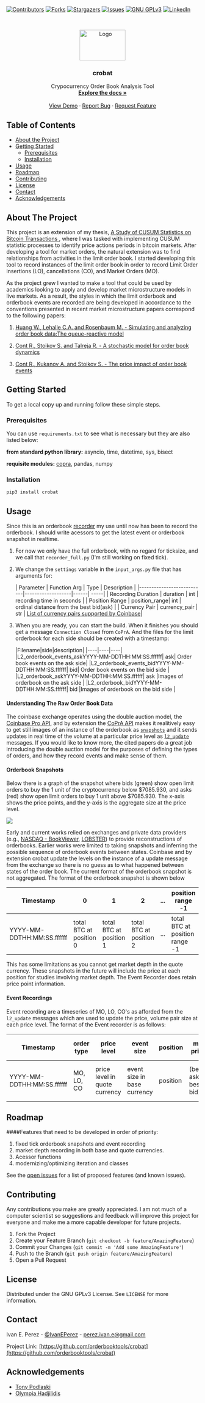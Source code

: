 <!--
*** Thanks for checking out this README Template. If you have a suggestion that would
*** make this better, please fork the repo and create a pull request or simply open
*** an issue with the tag "enhancement".
*** Thanks again! Now go create something AMAZING! :D
***
***
***
*** To avoid retyping too much info. Do a search and replace for the following:
*** github_username, repo_name, twitter_handle, email
-->





<!-- PROJECT SHIELDS -->
<!--
*** I'm using markdown "reference style" links for readability.
*** Reference links are enclosed in brackets [ ] instead of parentheses ( ).
*** See the bottom of this document for the declaration of the reference variables
*** for contributors-url, forks-url, etc. This is an optional, concise syntax you may use.
*** https://www.markdownguide.org/basic-syntax/#reference-style-links
-->
[![Contributors][contributors-shield]][contributors-url]
[![Forks][forks-shield]][forks-url]
[![Stargazers][stars-shield]][stars-url]
[![Issues][issues-shield]][issues-url]
[![GNU GPLv3][license-shield]][license-url]
[![LinkedIn][linkedin-shield]][linkedin-url]



<!-- PROJECT LOGO -->
<br />
<p align="center">
    <img src="https://raw.githubusercontent.com/orderbooktools/crobat/master/images/crobat.png" alt="Logo" width="120" height="80">

  <h3 align="center">crobat</h3>

  <p align="center">
    Crypocurrency Order Book Analysis Tool  
    <br />
    <a href="https://github.com/orderbooktools/crobat"><strong>Explore the docs »</strong></a>
    <br />
    <br />
    <a href="https://github.com/orderbooktools/crobat">View Demo</a>
    ·
    <a href="https://github.com/orderbooktools/crobat">Report Bug</a>
    ·
    <a href="https://github.com/orderbooktools/crobat/issues">Request Feature</a>
  </p>
</p>


<!-- TABLE OF CONTENTS -->
## Table of Contents

* [About the Project](#about-the-project)
* [Getting Started](#getting-started)
  * [Prerequisites](#prerequisites)
  * [Installation](#installation)
* [Usage](#usage)
* [Roadmap](#roadmap)
* [Contributing](#contributing)
* [License](#license)
* [Contact](#contact)
* [Acknowledgements](#acknowledgements)



<!-- ABOUT THE PROJECT -->
## About The Project

<!--[![Product Name Screen Shot][product-screenshot]](https://example.com) -->

This project is an extension of my thesis, <a href="https://academicworks.cuny.edu/cgi/viewcontent.cgi?article=1682&context=hc_sas_etds"> A Study of CUSUM Statistics on Bitcoin Transactions </a>, where I was tasked with implementing CUSUM statistic processes to identify price actions periods in bitcoin markets. After developing a tool for market orders, the natural extension was to find relationships from activities in the limit order book. I started developing this tool to record instances of the limit order book in order to record Limit Order insertions (LO), cancellations (CO), and Market Orders (MO).

As the project grew I wanted to make a tool that could be used by academics looking to apply and develop market microstructure models in live markets. As a result, the styles in which the limit orderbook and orderbook events are recorded are being developed in accordance to the conventions presented in recent market microstructure papers correspond to the following papers:

1. [Huang W., Lehalle C.A. and Rosenbaum M. - Simulating and analyzing order book data:The queue-reactive model](https://arxiv.org/pdf/1312.0563.pdf)

2. [Cont R., Stoikov S. and Talreja R. - A stochastic model for order book dynamics](https://citeseerx.ist.psu.edu/viewdoc/download?doi=10.1.1.139.1085&rep=rep1&type=pdf)

3. [Cont R., Kukanov A. and Stoikov S. - The price impact of order book events](https://arxiv.org/pdf/1011.6402.pdf) 


<!-- GETTING STARTED -->
## Getting Started

To get a local copy up and running follow these simple steps.

### Prerequisites
You can use  ```requirements.txt``` to see what is necessary but they are also listed below:

**from standard python library:** asyncio, time, datetime, sys, bisect 

**requisite modules:** [copra](https://www.neuraldump.net/2018/07/copra-an-asyncronous-python-websocket-client-for-coinbase-pro/),  pandas, numpy

### Installation

```sh
pip3 install crobat
```

<!-- USAGE EXAMPLES -->
## Usage

Since this is an orderbook <u>recorder</u> my use until now has been to record the orderbook. I should write acessors to get the latest event or orderbook snapshot in realtime.

1. For now we only have the full orderbook, with no regard for ticksize, and we call that ```recorder_full.py``` (I'm still working on fixed tick).

2. We change the ```settings``` variable in the ```input_args.py``` file that has arguments for:

    | Parameter                | Function Arg  | Type |  Description | 
|---------------------------|-------------------|------| -----|
| Recording Duration | duration      | int  | recording time in seconds | 
| Position Range     | position_range| int  | ordinal distance from the best bid(ask) |
| Currency Pair      | currency_pair | str  | [List of currency pairs supported by Coinbase](https://help.coinbase.com/en/pro/trading-and-funding/cryptocurrency-trading-pairs/locations-and-trading-pairs)|

3. When you are ready, you can start the build. When it finishes you should get a message ```Connection Closed``` from ```CoPrA```. And the files for the limit orderbook for each side should be created with a timestamp:

    |Filename|side|description|
|----|----|----|
|L2_orderbook_events_askYYYY-MM-DDTHH:MM:SS.ffffff| ask| Order book events on the ask side|
|L2_orderbook_events_bidYYYY-MM-DDTHH:MM:SS.ffffff| bid| Order book events on the bid side |
|L2_orderbook_askYYYY-MM-DDTHH:MM:SS.ffffff| ask |Images of orderbook on the ask side |
|L2_orderbook_bidYYYY-MM-DDTHH:MM:SS.ffffff| bid |Images of orderbook on the bid side |

#### Understanding The Raw Order Book Data

The coinbase exchange operates using the double auction model, the [Coinbase Pro API](https://docs.pro.coinbase.com/), and by extension the [CoPrA API](https://copra.readthedocs.io/en/latest/) makes it realitively easy to get still images of an instance of the orderbook as [```snapshots```](https://docs.pro.coinbase.com/#the-level2-channel) and it sends updates in real time of the volume at a particular price level as [```l2_update```](https://docs.pro.coinbase.com/#the-level2-channel) messages. If you would like to know more, the cited papers do a great job introducing the double auction model for the purposes of defining the types of orders, and how they record events and make sense of them. 

#### Orderbook Snapshots

Below there is a graph of the snapshot where bids (green) show open limit orders to buy the 1 unit of the cryptocurrency below $7085.930, and asks (red) show open limit orders to buy 1 unit above $7085.930. The x-axis shows the price points, and the y-axis is the aggregate size at the price level.

<img src="https://raw.githubusercontent.com/orderbooktools/crobat/master/images/figure_1.png" >

Early and current works relied on exchanges and private data providers (e.g., [NASDAQ - BookViewer](https://data.nasdaq.com/BookViewer.aspx), [LOBSTER](https://lobsterdata.com/)) to provide reconstructions of orderbooks. Earlier works were limited to taking snapshots and inferring the possible sequence of orderbook events between states. Coinbase and by extension crobat update the levels on the instance of a update message from the exchange so there is no guess as to what happened between states of the order book. The current format of the orderbook snapshot is not aggregated. The format of the orderbook snapshot is shown below

| Timestamp | 0 | 1| 2| ...| position range -1|
|--------------------------------------|------------------------------|-----------------------------|-------------------------------|----| -------------------|
|YYYY-MM-DDTHH:MM:SS.ffffff| total BTC at position 0 |total BTC at position 1| total BTC at position 2 | ... |  total BTC at position range -1|

This has some limitations as you cannot get market depth in the quote currency. These snapshots in the future will include the price at each position for studies involving market depth. The Event Recorder does retain price point information.

#### Event Recordings
 Event recording are a timeseries of MO, LO, CO's as afforded from the ```l2_update``` messages which are used to update the price, volume pair size at each price level. The format of the Event recorder is as follows:
 
 | Timestamp | order type | price level | event size | position | mid price| bid-ask spread|
 |--------------------------------------|----------------------------|---------------|--------------|-------------|-------------|--------------------|
|YYYY-MM-DDTHH:MM:SS.ffffff| MO, LO, CO | price level in quote currency| event size in base currency |position | (best-ask + best-bid)/2 |  best-ask - best-bid range|

<!-- ROADMAP -->
## Roadmap
####Features that need to be developed in order of priority:

1. fixed tick orderbook snapshots and event recording
2. market depth recording in both base and quote currencies.
3. Acessor functions
4. modernizing/optimizing iteration and classes

See the [open issues](https://github.com/orderbooktools/crobat/issues) for a list of proposed features (and known issues).

<!-- CONTRIBUTING -->
## Contributing

Any contributions you make are greatly appreciated. I am not much of a computer scientist so suggestions and feedback will improve this project for everyone and make me a more capable developer for future projects.

1. Fork the Project
2. Create your Feature Branch (`git checkout -b feature/AmazingFeature`)
3. Commit your Changes (`git commit -m 'Add some AmazingFeature'`)
4. Push to the Branch (`git push origin feature/AmazingFeature`)
5. Open a Pull Request

<!-- LICENSE -->
## License

Distributed under the GNU GPLv3 License. See `LICENSE` for more information.

<!-- CONTACT -->
## Contact

Ivan E. Perez - [@IvanEPerez](https://twitter.com/IvanEPerez) - perez.ivan.e@gmail.com

Project Link: [https://github.com/orderbooktools/crobat](https://github.com/orderbooktools/crobat)

<!-- ACKNOWLEDGEMENTS -->
## Acknowledgements

* [Tony Podlaski](https://www.neuraldump.net)
* [Olympia Hadjilidis]( http://math.hunter.cuny.edu/~olympia)
<!--* [William Hilska](https://www.twitter.com/swillmatic)-->


<!-- MARKDOWN LINKS & IMAGES -->
<!-- https://www.markdownguide.org/basic-syntax/#reference-style-links -->
[contributors-shield]: https://img.shields.io/github/contributors/orderbooktools/crobat.svg?style=flat-square
[contributors-url]: https://github.com/orderbooktools/crobat/graphs/contributors
[forks-shield]: https://img.shields.io/github/forks/orderbooktools/crobat.svg?style=flat-square
[forks-url]: https://github.com/orderbooktools/crobat/network/members
[stars-shield]: https://img.shields.io/github/stars/orderbooktools/crobat.svg?style=flat-square
[stars-url]: https://github.com/orderbooktools/crobat/stargazers
[issues-shield]: https://img.shields.io/github/issues/orderbooktools/crobat.svg?style=flat-square
[issues-url]: https://github.com/orderbooktools/crobat/issues
[license-shield]: https://img.shields.io/github/license/orderbooktools/crobat.svg?style=flat-square
[license-url]: https://github.com/orderbooktools/crobat/LICENSE.txt
[linkedin-shield]: https://img.shields.io/badge/-LinkedIn-black.svg?style=flat-square&logo=linkedin&colorB=555
[linkedin-url]: https://linkedin.com/in/ieperez
[product-screenshot]: images/screenshot.png
